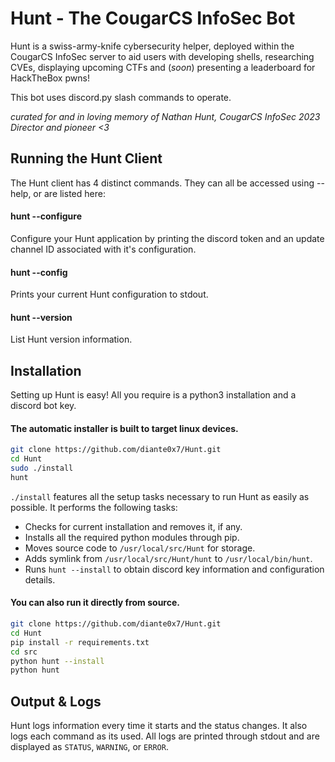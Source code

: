 # Hunt - The CougarCS InfoSec Bot
Hunt is a swiss-army-knife cybersecurity helper, deployed within the CougarCS InfoSec server to aid users with developing shells, researching CVEs, displaying upcoming CTFs and (*soon*) presenting a leaderboard for HackTheBox pwns!

This bot uses discord\.py slash commands to operate.

*curated for and in loving memory of Nathan Hunt, CougarCS InfoSec 2023 Director and pioneer <3*

## Running the Hunt Client
The Hunt client has 4 distinct commands. They can all be accessed using --help, or are listed here:
#### hunt --configure
Configure your Hunt application by printing the discord token and an update channel ID associated with it's configuration.
#### hunt --config
Prints your current Hunt configuration to stdout.
#### hunt --version
List Hunt version information.

## Installation
Setting up Hunt is easy! All you require is a python3 installation and a discord bot key.

#### The automatic installer is built to target linux devices.

```bash
git clone https://github.com/diante0x7/Hunt.git
cd Hunt
sudo ./install
hunt
```

`./install` features all the setup tasks necessary to run Hunt as easily as possible. It performs the following tasks:
- Checks for current installation and removes it, if any.
- Installs all the required python modules through pip.
- Moves source code to `/usr/local/src/Hunt` for storage.
- Adds symlink from `/usr/local/src/Hunt/hunt` to `/usr/local/bin/hunt`.
- Runs `hunt --install` to obtain discord key information and configuration details.

#### You can also run it directly from source.
```bash
git clone https://github.com/diante0x7/Hunt.git
cd Hunt
pip install -r requirements.txt
cd src
python hunt --install
python hunt
```

## Output & Logs
Hunt logs information every time it starts and the status changes. It also logs each command as its used. All logs are printed through stdout and are displayed as `STATUS`, `WARNING`, or `ERROR`.